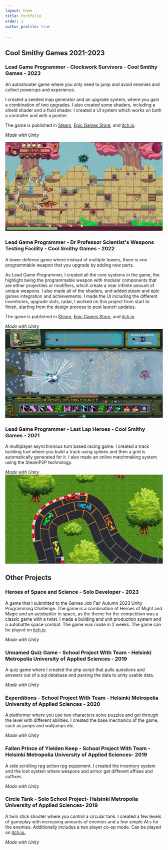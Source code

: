 ```yaml
---
layout: home
title: Portfolio
order: 1
author_profile: true

---
```


<h2> Cool Smithy Games 2021-2023</h2>


<h3 id="clockwork-survivors"> Lead Game Programmer - Clockwork Survivors - Cool Smithy Games - 2023</h3>
An autoshooter game where you only need to jump and avoid enemies and collect powerups and experience.

I created a seeded map generator and an upgrade system, where you gain a combination of two upgrades. I also created some shaders, including a shield shader and a fluid shader. I created a UI system which works on both a controller and with a pointer.

The game is published in <a href="https://store.steampowered.com/app/2062390/Clockwork_Survivors">Steam</a>, <a href="https://store.epicgames.com/en-US/p/clockwork-survivors-c6b7c4"> Epic Games Store</a>, and <a href= "https://coolsmithygames.itch.io/clockwork-survivors">itch.io</a>.


*Made with Unity*

<img title="Clockwork Survivors Screenshot" alt="a screenshot of Clocwork Survivors gameplay" src="/assets/images/ClockworkScreenshot.jpg">

<h3 id="dps"> Lead Game Programmer - Dr Professor Scientist's Weapons Testing Facility - Cool Smithy Games - 2022</h3>

A tower defense game where instead of multiple towers, there is one programmable weapon that you upgrade by adding new parts. 

As Lead Game Programmer, I created all the core systems in the game, the highlight being the programmable weapon with modular components that are either projectiles or modifiers, which create a near infinite amount of unique weapons. I also made all of the shaders, and added steam and epic games integration and achievements. I made the UI including the different inventories, upgrade slots, radar, I worked on this project from start to finish, starting from the design process to post launch updates. 

The game is published in <a href="https://store.steampowered.com/app/1894320/Dr_Professor_Scientists_Weapons_Testing_Facility/">Steam</a>, <a href="https://store.epicgames.com/en-US/p/dr-professor-scientists-weapons-testing-facility-20a02f">Epic Games Store</a>, and <a href="https://coolsmithygames.itch.io/dpswtf"> itch.io</a>.


*Made with Unity*
<img title="Screenshot" alt="a screenshot of Dr. Professor Scientist's Weapons Testing Facility gameplay" src="/assets/images/DPSScreenshot.jpg">


<h3 id="llh"> Lead Game Programmer - Last Lap Heroes - Cool Smithy Games - 2021</h3>

A multiplayer asynchronous turn based racing game. I created a track building tool where you build a track using splines and then a grid is automatically generated for it. 
I also made an online matchmaking system using the SteamP2P technology.


*Made with Unity*
<img title="Screenshot" alt="Alt text" src="/assets/images/LLH.jpg">

<h2> Other Projects </h2>
<h3 id="hoss">  Heroes of Space and Science - Solo Developer - 2023</h3>

A game that I submitted to the Games Job Fair Autumn 2023 Unity Programming Challenge. The game is a combination of Heroes of Might and Magic and an autobattler in space, as the theme for the competition was a classic game with a twist. I made a building and unit production system and a autobattle space combat. The game was made in 2 weeks. The game can be played on <a href="https://paoran.itch.io/homminspace">itch.io</a>.


*Made with Unity*

<h3 id="quiz"> Unnamed Quiz Game - School Project With Team - Helsinki Metropolia University of Applied Sciences - 2019</h3>

A quiz game where I created the php script that pulls questions and answers out of a sql database and parsing the data to unity usable data.


*Made with Unity*
<h3 id="experditions"> 
Experditions - School Project With Team - Helsinki Metropolia University of Applied Sciences - 2020</h3>

A platformer where you use two characters solve puzzles and get through the level with different abilities. I created the base mechanics of the game, such as jumps and walljumps etc.

*Made with Unity*
<h3 id="fallenPrince"> Fallen Prince of Yielden Keep - School Project With Team - Helsinki Metropolia University of Applied Sciences- 2019</h3>

A side scrolling rpg action rpg equipment. I created the inventory system and the loot system where weapons and armor get different affixes and suffixes.

*Made with Unity*
<h3 id="CircleTank"> Circle Tank - Solo School Project- Helsinki Metropolia University of Applied Sciences- 2019</h3>

A twin stick shooter where you control a circular tank. I created a few levels of gameplay with increasing amounts of enemies and a few simple AI:s for the enemies. Additionally includes a two player co-op mode. Can be played on <a href="https://paoran.itch.io/circle-tank-rise-of-the-squares">itch.io.</a>.


*Made with Unity*